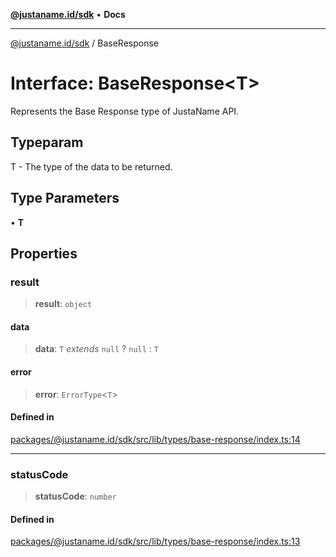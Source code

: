 [**@justaname.id/sdk**](../README.md) • **Docs**

***

[@justaname.id/sdk](../globals.md) / BaseResponse

# Interface: BaseResponse\<T\>

Represents the Base Response type of JustaName API.

## Typeparam

T - The type of the data to be returned.

## Type Parameters

• **T**

## Properties

### result

> **result**: `object`

#### data

> **data**: `T` *extends* `null` ? `null` : `T`

#### error

> **error**: `ErrorType`\<`T`\>

#### Defined in

[packages/@justaname.id/sdk/src/lib/types/base-response/index.ts:14](https://github.com/JustaName-id/JustaName-sdk/blob/7430def13fc61cd3fc8b89d25e0869ee390cc2d0/packages/@justaname.id/sdk/src/lib/types/base-response/index.ts#L14)

***

### statusCode

> **statusCode**: `number`

#### Defined in

[packages/@justaname.id/sdk/src/lib/types/base-response/index.ts:13](https://github.com/JustaName-id/JustaName-sdk/blob/7430def13fc61cd3fc8b89d25e0869ee390cc2d0/packages/@justaname.id/sdk/src/lib/types/base-response/index.ts#L13)
